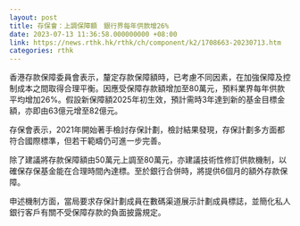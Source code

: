 ```yaml
---
layout: post
title: 存保會：上調保障額　銀行界每年供款增26%
date: 2023-07-13 11:36:58.000000000 +08:00
link: https://news.rthk.hk/rthk/ch/component/k2/1708663-20230713.htm
categories: rthk
---
```


香港存款保障委員會表示，釐定存款保障額時，已考慮不同因素，在加強保障及控制成本之間取得合理平衡。因應受保障存款額增加至80萬元，預料業界每年供款平均增加26%。假設新保障額2025年初生效，預計需時3年達到新的基金目標金額，亦即由63億元增至82億元。

存保會表示，2021年開始著手檢討存保計劃，檢討結果發現，存保計劃多方面都符合國際標準，但若干範疇仍可進一步完善。

除了建議將存款保障額由50萬元上調至80萬元，亦建議技術性修訂供款機制，以確保存保基金能在合理時間內達標。至於銀行合併時，將提供6個月的額外存款保障。

申述機制方面，當局要求存保計劃成員在數碼渠道展示計劃成員標誌，並簡化私人銀行客戶有關不受保障存款的負面披露規定。
